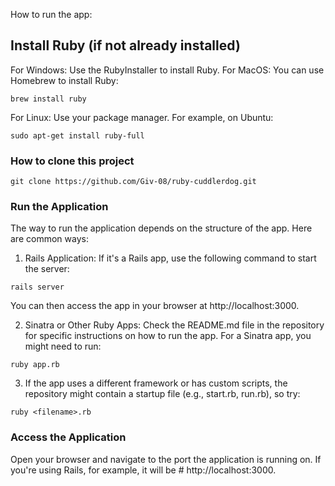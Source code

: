 How to run the app:
## Install Ruby (if not already installed)
For Windows: Use the RubyInstaller to install Ruby.
For MacOS: You can use Homebrew to install Ruby:
```
brew install ruby
```
For Linux: Use your package manager. For example, on Ubuntu:
```
sudo apt-get install ruby-full
```
### How to clone this project
```
git clone https://github.com/Giv-08/ruby-cuddlerdog.git
```
### Run the Application
The way to run the application depends on the structure of the app. Here are common ways:
1. Rails Application: If it's a Rails app, use the following command to start the server:
```
rails server
```
You can then access the app in your browser at http://localhost:3000.

2. Sinatra or Other Ruby Apps: Check the README.md file in the repository for specific instructions on how to run the app. For a Sinatra app, you might need to run:
```
ruby app.rb
```
3. If the app uses a different framework or has custom scripts, the repository might contain a startup file (e.g., start.rb, run.rb), so try:
```
ruby <filename>.rb
```
### Access the Application
Open your browser and navigate to the port the application is running on. If you're using Rails, for example, it will be # http://localhost:3000.
